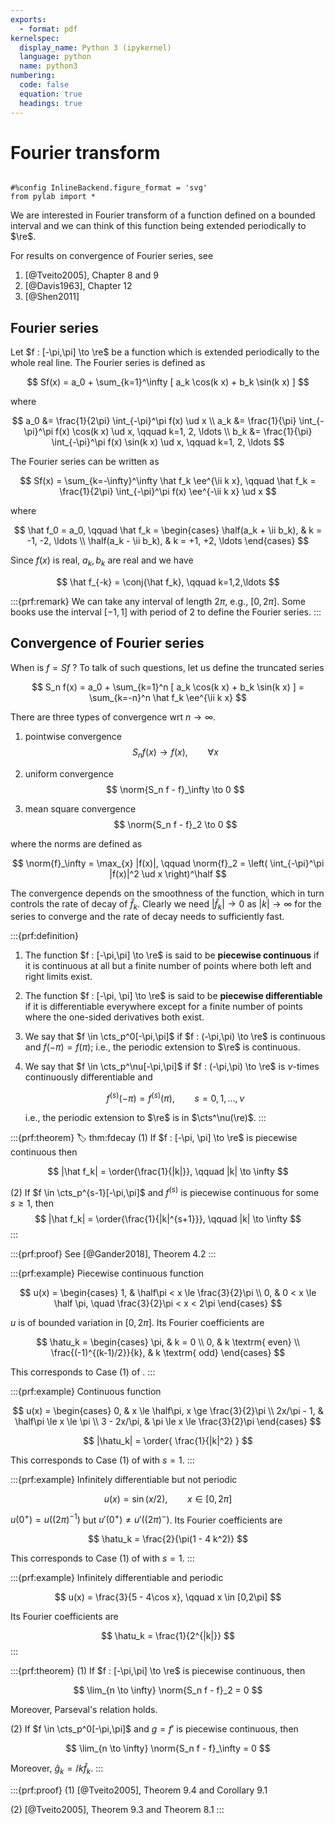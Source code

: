 ```yaml
---
exports:
  - format: pdf
kernelspec:
  display_name: Python 3 (ipykernel)
  language: python
  name: python3
numbering:
  code: false
  equation: true
  headings: true
---
```


# Fourier transform

```{include} math.md
```

```{code-cell}
#%config InlineBackend.figure_format = 'svg'
from pylab import *
```

We are interested in Fourier transform of a function defined on a bounded interval and we can think of this function being extended periodically to $\re$.

For results on convergence of Fourier series, see

1. [@Tveito2005], Chapter 8 and 9
1. [@Davis1963], Chapter 12
1. [@Shen2011]

## Fourier series

Let $f : [-\pi,\pi] \to \re$ be a function which is extended periodically to the whole real line. The Fourier series is defined as

$$
Sf(x) = a_0 + \sum_{k=1}^\infty [ a_k \cos(k x) + b_k \sin(k x) ]
$$

where

$$
a_0 &= \frac{1}{2\pi} \int_{-\pi}^\pi f(x) \ud x \\
a_k &= \frac{1}{\pi} \int_{-\pi}^\pi f(x) \cos(k x) \ud x, \qquad k=1, 2, \ldots \\
b_k &= \frac{1}{\pi} \int_{-\pi}^\pi f(x) \sin(k x) \ud x, \qquad k=1, 2, \ldots
$$

The Fourier series can be written as

$$
Sf(x) = \sum_{k=-\infty}^\infty \hat f_k \ee^{\ii k x}, \qquad \hat f_k = \frac{1}{2\pi} \int_{-\pi}^\pi f(x) \ee^{-\ii k x} \ud x
$$

where

$$
\hat f_0 = a_0, \qquad \hat f_k = \begin{cases}
\half(a_k + \ii b_k), & k = -1, -2, \ldots \\
\half(a_k - \ii b_k), & k = +1, +2, \ldots
\end{cases}
$$

Since $f(x)$ is real, $a_k, b_k$ are real and we have

$$
\hat f_{-k} = \conj{\hat f_k}, \qquad k=1,2,\ldots
$$

:::{prf:remark}
We can take any interval of length $2\pi$, e.g., $[0,2\pi]$. Some books use the interval $[-1,1]$ with period of 2 to define the Fourier series.
:::

## Convergence of Fourier series

When is $f = Sf$ ? To talk of such questions, let us define the truncated series

$$
S_n f(x) = a_0 + \sum_{k=1}^n [ a_k \cos(k x) + b_k \sin(k x) ] = \sum_{k=-n}^n \hat f_k \ee^{\ii k x}
$$

There are three types of convergence wrt $n \to \infty$.

1. pointwise convergence
    $$
    S_n f(x) \to f(x), \qquad \forall x
    $$

1. uniform convergence
    $$
    \norm{S_n f - f}_\infty \to 0
    $$

1. mean square convergence
    $$
    \norm{S_n f - f}_2 \to 0
    $$

where the norms are defined as

$$
\norm{f}_\infty = \max_{x} |f(x)|, \qquad \norm{f}_2 = \left( \int_{-\pi}^\pi |f(x)|^2 \ud x \right)^\half
$$

The convergence depends on the smoothness of the function, which in turn controls the rate of decay of $\hat f_k$. Clearly we need $|\hat f_k| \to 0$ as $|k| \to \infty$ for the series to converge and the rate of decay needs to sufficiently fast.

:::{prf:definition}
1. The function $f : [-\pi,\pi] \to \re$ is said to be **piecewise continuous** if it is continuous at all but a finite number of points where both left and right limits exist.

1. The function $f : [-\pi, \pi] \to \re$ is said to be **piecewise differentiable** if it is differentiable everywhere except for a finite number of points where the one-sided derivatives both exist.

1. We say that $f \in \cts_p^0[-\pi,\pi]$ if $f : (-\pi,\pi) \to \re$ is continuous and $f(-\pi) = f(\pi)$; i.e., the periodic extension to $\re$ is continuous.

1. We say that $f \in \cts_p^\nu[-\pi,\pi]$ if $f : (-\pi,\pi) \to \re$ is $\nu$-times continuously differentiable and 

    $$
    f^{(s)}(-\pi) = f^{(s)}(\pi), \qquad s = 0,1,\ldots,\nu
    $$ 

    i.e., the periodic extension to $\re$ is in $\cts^\nu(\re)$.
:::

:::{prf:theorem}
:label: thm:fdecay
(1) If $f : [-\pi, \pi] \to \re$ is piecewise continuous then

$$
|\hat f_k| = \order{\frac{1}{|k|}}, \qquad |k| \to \infty
$$

(2) If $f \in \cts_p^{s-1}[-\pi,\pi]$ and $f^{(s)}$ is piecewise continuous for some $s \ge 1$, then
$$
|\hat f_k| = \order{\frac{1}{|k|^{s+1}}}, \qquad |k| \to \infty
$$
:::

:::{prf:proof}
See [@Gander2018], Theorem 4.2
:::

:::{prf:example} Piecewise continuous function 

$$
u(x) = \begin{cases}
1, & \half\pi < x \le \frac{3}{2}\pi \\
0, & 0 < x \le \half \pi, \quad \frac{3}{2}\pi < x < 2\pi
\end{cases}
$$ 

$u$ is of bounded variation in $[0,2\pi]$. Its Fourier
coefficients are 

$$
\hatu_k = \begin{cases}
\pi, & k = 0 \\
0, & k \textrm{ even} \\
\frac{(-1)^{(k-1)/2}}{k}, & k \textrm{ odd}
\end{cases}
$$ 

This corresponds to Case (1) of [](#thm:fdecay).
:::

:::{prf:example} Continuous function

$$
u(x) = \begin{cases}
0, & x \le \half\pi, x \ge \frac{3}{2}\pi \\
2x/\pi - 1, & \half\pi \le x \le \pi \\
3 - 2x/\pi, & \pi \le x \le \frac{3}{2}\pi
\end{cases}
$$ 

$$
|\hatu_k| = \order{ \frac{1}{|k|^2} }
$$

This corresponds to Case (1) of [](#thm:fdecay) with $s=1$.
:::

:::{prf:example} Infinitely differentiable but not periodic 

$$
u(x) = \sin(x/2), \qquad x \in [0,2\pi]
$$ 

$u(0^+) = u((2\pi)^{-1})$ but $u'(0^+) \ne u'((2\pi)^-)$. Its Fourier coefficients are

$$
\hatu_k = \frac{2}{\pi(1 - 4 k^2)}
$$ 

This corresponds to Case (1) of [](#thm:fdecay) with $s=1$.
:::

:::{prf:example} Infinitely differentiable and periodic

$$
u(x) = \frac{3}{5 - 4\cos x}, \qquad x \in [0,2\pi]
$$ 

Its Fourier coefficients are

$$
\hatu_k = \frac{1}{2^{|k|}}
$$
:::

:::{prf:theorem}
(1) If $f : [-\pi,\pi] \to \re$ is piecewise continuous, then 

$$
\lim_{n \to \infty} \norm{S_n f - f}_2 = 0
$$

Moreover, Parseval's relation holds.

(2) If $f \in \cts_p^0[-\pi,\pi]$ and $g = f'$ is piecewise continuous, then 

$$
\lim_{n \to \infty} \norm{S_n f - f}_\infty = 0
$$

Moreover, $\hat g_k = \ii k \hat f_k$.
:::

:::{prf:proof}
(1) [@Tveito2005], Theorem 9.4 and Corollary 9.1

(2) [@Tveito2005], Theorem 9.3 and Theorem 8.1
:::
